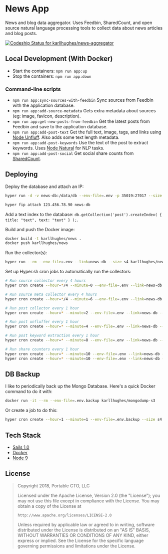 # News App

News and blog data aggregator. Uses Feedbin, SharedCount, and open source natural language processing tools to collect data about news articles and blog posts.

[ ![Codeship Status for karllhughes/news-aggregator](https://app.codeship.com/projects/7ff621b0-bf98-0136-4bb2-2208f8312d1c/status?branch=master)](https://app.codeship.com/projects/313359)

## Local Development (With Docker)

- Start the containers: `npm run app:up`
- Stop the containers: `npm run app:down`


### Command-line scripts

- `npm run app:sync-sources-with-feedbin` Sync sources from Feedbin with the application database.
- `npm run app:add-source-metadata` Gets extra metadata about sources (eg: image, favicon, description).
- `npm run app:get-new-posts-from-feedbin` Get the latest posts from Feedbin and save to the application database.
- `npm run app:add-post-text` Get the full text, image, tags, and links using [Node Unfluff](https://github.com/ageitgey/node-unfluff). Also adds some text length metadata.
- `npm run app:add-post-keywords` Use the text of the post to extract keywords. Uses [Node Natural](https://github.com/NaturalNode/natural) for NLP tasks.
- `npm run app:add-post-social` Get social share counts from [SharedCount](https://www.sharedcount.com/).


## Deploying

Deploy the database and attach an IP: 

```bash
hyper run -d -v news-db:/data/db --env-file=.env -p 35019:27017 --size s4 --name news-db mongo:4.0

hyper fip attach 123.456.78.90 news-db
```

Add a text index to the database: `db.getCollection('post').createIndex( { title: "text", text: "text" } );`.

Build and push the Docker image:

```bash
docker build -t karllhughes/news .
docker push karllhughes/news
```

Run the collector(s):

```bash
hyper run --rm --env-file=.env --link=news-db --size s4 karllhughes/news node node_modules/.bin/sails run <COLLECTOR_NAME>
```

Set up Hyper.sh cron jobs to automatically run the collectors:

```bash
# Run source collector every 4 hours
hyper cron create --hour=*/4 --minute=0 --env-file=.env --link=news-db --size s4 --name news-sources-cron karllhughes/news node node_modules/.bin/sails run sync-sources-with-feedbin

# Run source meta collector every 4 hours
hyper cron create --hour=*/4 --minute=6 --env-file=.env --link=news-db --size s4 --name news-source-meta-cron karllhughes/news node node_modules/.bin/sails run add-source-metadata

# Run post collector every 1 hour
hyper cron create --hour=* --minute=2 --env-file=.env --link=news-db --size s4 --name news-posts-cron karllhughes/news node node_modules/.bin/sails run get-new-posts-from-feedbin

# Run post unfluffer every 1 hour
hyper cron create --hour=* --minute=4 --env-file=.env --link=news-db --size s4 --name news-posts-unfluff-cron karllhughes/news node node_modules/.bin/sails run add-post-text

# Run post keyword extraction every 1 hour
hyper cron create --hour=* --minute=8 --env-file=.env --link=news-db --size s4 --name news-posts-keywords-cron karllhughes/news node node_modules/.bin/sails run add-post-keywords

# Run share counters every 1 hour
hyper cron create --hour=* --minute=10 --env-file=.env --link=news-db --size s4 --name news-posts-social-24-cron karllhughes/news node node_modules/.bin/sails run add-post-social --hoursBack=24
hyper cron create --hour=* --minute=10 --env-file=.env --link=news-db --size s4 --name news-posts-social-168-cron karllhughes/news node node_modules/.bin/sails run add-post-social --hoursBack=168
```

## DB Backup

I like to periodically back up the Mongo Database. Here's a quick Docker command to do it with:

```bash
docker run -it --rm --env-file=.env.backup karllhughes/mongodump-s3
```

Or create a job to do this:

```bash
hyper cron create --hour=1 --minute=1 --env-file=.env.backup --size s4 --name news-backup-cron karllhughes/mongodump-s3
```


## Tech Stack

- [Sails 1.0](https://sailsjs.com)
- [Docker](https://www.docker.com/)
- [Node 9](https://nodejs.org/en/blog/release/v9.9.0/)

## License

> Copyright 2018, Portable CTO, LLC
> 
> Licensed under the Apache License, Version 2.0 (the "License");
> you may not use this file except in compliance with the License.
> You may obtain a copy of the License at
> 
>     http://www.apache.org/licenses/LICENSE-2.0
> 
> Unless required by applicable law or agreed to in writing, software
> distributed under the License is distributed on an "AS IS" BASIS,
> WITHOUT WARRANTIES OR CONDITIONS OF ANY KIND, either express or implied.
> See the License for the specific language governing permissions and
> limitations under the License.
